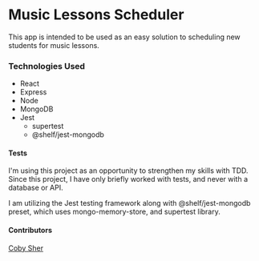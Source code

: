 # Music Lessons Scheduler

This app is intended to be used as an easy solution to scheduling new students for music lessons.


### Technologies Used

- React
- Express
- Node
- MongoDB
- Jest
    - supertest
    - @shelf/jest-mongodb

#### Tests

I'm using this project as an opportunity to strengthen my skills with TDD. Since this project, I have only briefly worked with tests, and never with a database or API.

I am utilizing the Jest testing framework along with @shelf/jest-mongodb preset, which uses mongo-memory-store, and supertest library.
#### Contributors

[Coby Sher](https://cobysher.dev)